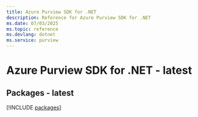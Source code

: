 ```yaml
---
title: Azure Purview SDK for .NET
description: Reference for Azure Purview SDK for .NET
ms.date: 07/03/2025
ms.topic: reference
ms.devlang: dotnet
ms.service: purview
---
```

# Azure Purview SDK for .NET - latest
## Packages - latest
[!INCLUDE [packages](purview-index.md)]